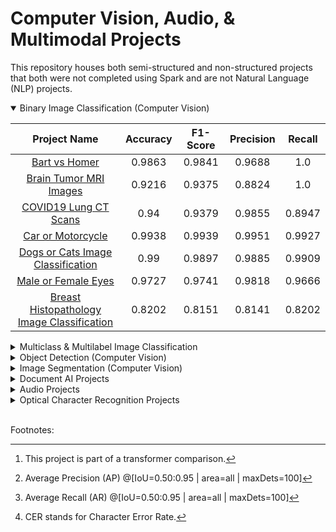 <h1>Computer Vision, Audio, & Multimodal Projects</h1>

This repository houses both semi-structured and non-structured projects that both were not completed using Spark and are not Natural Language (NLP) projects.

<details open>

<summary>Binary Image Classification (Computer Vision)</summary>


| Project Name | Accuracy | F1-Score | Precision | Recall |
| :----------: | :----------: | :----------: | :----------: | :----------: |
| [Bart vs Homer](https://github.com/DunnBC22/Vision_Audio_and_Multimodal_Projects/blob/main/Computer%20Vision/Image%20Classification/Binary%20Classification/Bart%20vs%20Homer/Bart_vs_Homer_Image_clf_ViT.ipynb) | 0.9863 | 0.9841 | 0.9688 | 1.0 |
| [Brain Tumor MRI Images](https://github.com/DunnBC22/Vision_Audio_and_Multimodal_Projects/blob/main/Computer%20Vision/Image%20Classification/Binary%20Classification/Brain%20Tumor%20MRI%20Images/brain_tumor_MRI_Images_ViT.ipynb) | 0.9216 | 0.9375 | 0.8824 | 1.0 |
| [COVID19 Lung CT Scans](https://github.com/DunnBC22/Vision_Audio_and_Multimodal_Projects/blob/main/Computer%20Vision/Image%20Classification/Binary%20Classification/COVID19%20Lung%20CT%20Scans/COVID19_Lung_CT_Scans_ViT.ipynb) | 0.94 | 0.9379 | 0.9855 | 0.8947 |
| [Car or Motorcycle](https://github.com/DunnBC22/Vision_Audio_and_Multimodal_Projects/blob/main/Computer%20Vision/Image%20Classification/Binary%20Classification/Car%20or%20Motorcycle/Car_or_Motorcycle_ViT.ipynb) | 0.9938 | 0.9939 | 0.9951 | 0.9927 |
| [Dogs or Cats Image Classification](https://github.com/DunnBC22/Vision_Audio_and_Multimodal_Projects/blob/main/Computer%20Vision/Image%20Classification/Binary%20Classification/Dogs%20or%20Cats%20Image%20Classification/Dog_v_Cat_ViT.ipynb) | 0.99 | 0.9897 | 0.9885 | 0.9909 |
| [Male or Female Eyes](https://github.com/DunnBC22/Vision_Audio_and_Multimodal_Projects/blob/main/Computer%20Vision/Image%20Classification/Binary%20Classification/Male%20or%20Female%20Eyes/are_they_male_or_female_eyes_ViT.ipynb) | 0.9727 | 0.9741 | 0.9818 | 0.9666 |
| [Breast Histopathology Image Classification](https://github.com/DunnBC22/Vision_Audio_and_Multimodal_Projects/blob/main/Computer%20Vision/Image%20Classification/Binary%20Classification/Breast%20Histopathology%20Images/Breast_Histopathology_Images_Using_ViT.ipynb) | 0.8202 | 0.8151 | 0.8141 | 0.8202 |

</details>

<details>

<summary>Multiclass & Multilabel Image Classification</summary>

<h4>
    Multiclass Image Classification
</h4>

| Project Name | Accuracy | Macro F1-Score | Macro Precision | Macro Recall | Best Algorithm |
| :----------: | :----------: | :----------: | :----------: | :----------: | :----------: |
| [Brain Tumors Image Classification[^1]](https://github.com/DunnBC22/Vision_Audio_and_Multimodal_Projects/tree/main/Computer%20Vision/Image%20Classification/Multiclass%20Classification/Brain%20Tumors%20Image%20Classification%20Comparison) | 0.8198 | 0.8054 | 0.8769 | 0.8149 |Vision Transformer (ViT) |
| [Diagnoses from Colonoscopy Images](https://github.com/DunnBC22/Vision_Audio_and_Multimodal_Projects/blob/main/Computer%20Vision/Image%20Classification/Multiclass%20Classification/Diagnoses%20from%20Colonoscopy%20Images/diagnosis_from_colonoscopy_image_ViT.ipynb) | 0.9375 | 0.9365 | 0.9455 | 0.9375 | - |
| [Human Activity Recognition](https://github.com/DunnBC22/Vision_Audio_and_Multimodal_Projects/blob/main/Computer%20Vision/Image%20Classification/Multiclass%20Classification/Human%20Activity%20Recognition/ViT-Human%20Action_Recogniton.ipynb) | 0.8381 | 0.8394 | 0.8424 | 0.839 | - |
| [Intel Image Classification](https://github.com/DunnBC22/Vision_Audio_and_Multimodal_Projects/blob/main/Computer%20Vision/Image%20Classification/Multiclass%20Classification/Intel%20Image%20Classification/Intel_ViT.ipynb) | 0.9487 | 0.9497 | 0.9496 | 0.95 | - |
| [Landscape Recognition](https://github.com/DunnBC22/Vision_Audio_and_Multimodal_Projects/blob/main/Computer%20Vision/Image%20Classification/Multiclass%20Classification/Landscape%20Recognition/Landscape_Recognition_ViT.ipynb) | 0.8687 | 0.8694 | 0.8714 | 0.8687 | - |
| [Lung & Colon Cancer](https://github.com/DunnBC22/Vision_Audio_and_Multimodal_Projects/blob/main/Computer%20Vision/Image%20Classification/Multiclass%20Classification/Lung%20%26%20Colon%20Cancer/Lung_and_colon_cancer_ViT.ipynb) | 0.9994 | 0.9994 | 0.9994 | 0.9994 | - |
| [Mango Leaf Disease Dataset](https://github.com/DunnBC22/Vision_Audio_and_Multimodal_Projects/blob/main/Computer%20Vision/Image%20Classification/Multiclass%20Classification/Mango%20Leaf%20Disease%20Dataset/Mango_Leaf_Disease_ViT.ipynb) | 1.0 | 1.0 | 1.0 | 1.0 | - |
| [Simpsons Family Images](https://github.com/DunnBC22/Vision_Audio_and_Multimodal_Projects/blob/main/Computer%20Vision/Image%20Classification/Multiclass%20Classification/Simpsons%20Family%20Images/Simpsons_family_with_hf_ViT.ipynb) | 0.953 | 0.9521 | 0.9601 | 0.9531 | - |
| [Vegetable Image Classification](https://github.com/DunnBC22/Vision_Audio_and_Multimodal_Projects/blob/main/Computer%20Vision/Image%20Classification/Multiclass%20Classification/Vegetable%20Image%20Classification/Vegetables_ViT.ipynb) | 1.0 | 1.0 | 1.0 | 1.0 | - |
| [Weather Images](https://github.com/DunnBC22/Vision_Audio_and_Multimodal_Projects/blob/main/Computer%20Vision/Image%20Classification/Multiclass%20Classification/Weather%20Images/Weather_Images_ViT.ipynb) | 0.934 | 0.9372 | 0.9398 | 0.9354 | - |
| [Hyper Kvasir Labeled Image Classification](https://github.com/DunnBC22/Vision_Audio_and_Multimodal_Projects/blob/main/Computer%20Vision/Image%20Classification/Multiclass%20Classification/Hyper%20Kvasir%20Labeled%20Images/Hyper_Kvasir_Labeled_Images_Using_ViT.ipynb) | 0.8756 | 0.5778 | 0.5823 | 0.5746 | - |

<h4>
    Multilabel Image Classification
</h4>

| Project Name | Subset Accuracy | F1 Score | ROC AUC |
| :----------: | :----------: | :----------: | :----------: |
| [Futurama - ML Image CLF](https://github.com/DunnBC22/Vision_Audio_and_Multimodal_Projects/blob/main/Computer%20Vision/Image%20Classification/Multilabel%20Classification/Futurama%20Screenshots/Futurama%20-%20ML%20Image%20CLF.ipynb) | 0.9672 | 0.9818 | 0.9842 |

</details>
<details>

<summary>Object Detection (Computer Vision)</summary>

| Project Name | Avg. Precision[^3] | Avg. Recall[^4] |
| :----------: | :----------: | :----------: |
| [License Plate Object Detection](https://github.com/DunnBC22/Vision_Audio_and_Multimodal_Projects/blob/main/Computer%20Vision/Object%20Detection/License%20Plate%20Object%20Detection/License%20Plate%20Object%20Detection.ipynb) | 0.513 | 0.617 |
| [Pedestrian Object Detection](https://github.com/DunnBC22/Vision_Audio_and_Multimodal_Projects/blob/main/Computer%20Vision/Object%20Detection/Pedestrian%20Object%20Detection/Pedestrian%20Detection-Object%20Detection%20-%205%20epochs.ipynb) | 0.560 | 0.745 |
| [ACL X-Rays](https://github.com/DunnBC22/Vision_Audio_and_Multimodal_Projects/tree/main/Computer%20Vision/Object%20Detection/ACL%20X-Rays) | 0.09 | 0.308 |
| [Abdomen MRIs](https://github.com/DunnBC22/Vision_Audio_and_Multimodal_Projects/blob/main/Computer%20Vision/Object%20Detection/Abdomen%20MRIs%20Object%20Detection/Abdomen_MRI_Object_Detection_YOLOS.ipynb) | 0.453 | 0.715 |
| [Axial MRIs](https://github.com/DunnBC22/Vision_Audio_and_Multimodal_Projects/blob/main/Computer%20Vision/Object%20Detection/Axial%20MRIs/Axial_MRIs_Object_Detection_YOLOS.ipynb) | 0.284 | 0.566 |
| [Blood Cell Object Detection](https://github.com/DunnBC22/Vision_Audio_and_Multimodal_Projects/blob/main/Computer%20Vision/Object%20Detection/Blood%20Cell%20Object%20Detection/Blood_Cell_Object_Detection_YOLOS.ipynb) | 0.344 | 0.448 |
| [Brain Tumors](https://github.com/DunnBC22/Vision_Audio_and_Multimodal_Projects/blob/main/Computer%20Vision/Object%20Detection/Brain%20Tumors/Brain_Tumor_m2pbp_Object_Detection_YOLOS.ipynb) | 0.185 | 0.407 |
| [Cell Tower Object Detection](https://github.com/DunnBC22/Vision_Audio_and_Multimodal_Projects/blob/main/Computer%20Vision/Object%20Detection/Cell%20Tower%20Object%20Detection/Cell%20Tower%20Detection%20YOLOS.ipynb) | 0.287 | 0.492 |
| [Stomata Cells](https://github.com/DunnBC22/Vision_Audio_and_Multimodal_Projects/blob/main/Computer%20Vision/Object%20Detection/Stomata%20Cells/Stomata_Cells_Object_Detection_YOLOS.ipynb) | 0.340 | 0.547 |
| [Excavator Object Detection](https://github.com/DunnBC22/Vision_Audio_and_Multimodal_Projects/blob/main/Computer%20Vision/Object%20Detection/Excavator%20Object%20Detection/Version%201%20(Better%20Results)/Excavator%20Detector%20-%20Object%20Detection.ipynb) | 0.386 | 0.748 |
| [Forklift Object Detection](https://github.com/DunnBC22/Vision_Audio_and_Multimodal_Projects/tree/main/Computer%20Vision/Object%20Detection/Forklift%20Object%20Detection) | 0.136 | 0.340 |
| [Hard Hat Object Detection](https://github.com/DunnBC22/Vision_Audio_and_Multimodal_Projects/blob/main/Computer%20Vision/Object%20Detection/Hard%20Hat%20Detection/Hard_Hat_Object_Detection_YOLOS.ipynb) | 0.346 | 0.558 |
| [Liver Disease Object Detection](https://github.com/DunnBC22/Vision_Audio_and_Multimodal_Projects/blob/main/Computer%20Vision/Object%20Detection/Liver%20Disease%20Object%20Detection/Liver_Disease_Detection_YOLOS.ipynb) | 0.254 | 0.552 |

* There are other Object Detection projects posted in the 'Trained, But Not To Standard' subdirectory. Basically, the code is completed, but due to constraints, it would take an unreasonably long time to train them. That said, the metrics are not the greatest for them.

</details>
<details>

<summary>Image Segmentation (Computer Vision)</summary>

| Project Name | Mean IoU | Mean Accuracy | Overall Accuracy | Use PEFT? |
| :----------: | :----------: | :----------: | :----------: | :----------: |
| [Carvana Image Modeling](https://github.com/DunnBC22/Vision_Audio_and_Multimodal_Projects/blob/main/Computer%20Vision/Image%20Segmentation/Carvana%20Image%20Masking/Carvana%20Image%20Masking%20-%20Image%20Segmentation%20with%20LoRA.ipynb) | 0.9917 | 0.9962 | 0.9972 | Yes |
| [Dominoes](https://github.com/DunnBC22/Vision_Audio_and_Multimodal_Projects/blob/main/Computer%20Vision/Image%20Segmentation/Dominoes/Fine-Tuning%20-%20Dominoes%20-%20Image%20Segmentation%20with%20LoRA.ipynb) | 0.9198 | 0.9515 | 0.9778 | Yes |
| [CMP Facade (V2)](https://github.com/DunnBC22/Vision_Audio_and_Multimodal_Projects/blob/main/Computer%20Vision/Image%20Segmentation/CMP%20Facade/Version%201%20(Better%20Results)/SegFormer%20-%20CMP%20Facade%20-%20Image%20Segmentation%20with%20LoRA%20V2.ipynb) | 0.3102 | 0.4144 | 0.6267 | Yes |

* There are other Image Segmentation projects posted in the 'Trained, But Not To Standard' subdirectory. Basically, the code is completed, but due to constraints, it would take an unreasonably long time to train them. That said, the metrics are not the greatest for them.

</details>

<details>

<summary>Document AI Projects</summary>

<h4>
    Multiclass Classification
</h4>

| Project Name | Accuracy | Macro F1 Score | Macro Precision | Macro Recall |
| :---: | :---: | :---: | :---: | :---: |
| [Document Classification - Desafio_1](https://github.com/DunnBC22/Vision_Audio_and_Multimodal_Projects/blob/main/Document%20AI/Multiclass%20Classification/Document%20Classification%20-%20Desafio%201/Document%20Classification%20-%20Desafio%201.ipynb) | 0.9865 | 0.9863 | 0.9870 | 0.9861 |
| [Document Classification RVL-CDIP](https://github.com/DunnBC22/Vision_Audio_and_Multimodal_Projects/blob/main/Document%20AI/Multiclass%20Classification/Document%20Classification%20-%20RVL-CDIP/Document%20Classification%20-%20RVL-CDIP.ipynb) | 0.9767 | 0.9154 | 0.9314 | 0.9019 |
| [Real World Documents Collections](https://github.com/DunnBC22/Vision_Audio_and_Multimodal_Projects/blob/main/Document%20AI/Multiclass%20Classification/Real%20World%20Documents%20Collections/Real%20World%20Documents%20Collections.ipynb) | 0.767 | 0.7704 | 0.7767 | 0.7707 |
| [Real World Documents Collections_v2](https://github.com/DunnBC22/Vision_Audio_and_Multimodal_Projects/blob/main/Document%20AI/Multiclass%20Classification/Real%20World%20Documents%20Collections/Real%20World%20Documents%20Collections_v2.ipynb) | 0.826 | 0.8242 | 0.8293 | 0.8237 |
| [Tobacco-Related Documents](https://github.com/DunnBC22/Vision_Audio_and_Multimodal_Projects/blob/main/Document%20AI/Multiclass%20Classification/Tobacco-Related%20Documents/Tobacco%20Dataset%20%26%20DiT%20Transformer%20Project.ipynb) | 0.7532 | 0.722 | - | - |
| [Tobacco-Related Documents_v2](https://github.com/DunnBC22/Vision_Audio_and_Multimodal_Projects/blob/main/Document%20AI/Multiclass%20Classification/Tobacco-Related%20Documents/Tobacco%20Dataset%20%26%20DiT%20Transformer%20Project_v2.ipynb) | 0.8666 | 0.8308 | - | - |
| [Tobacco-Related Documents_v3](https://github.com/DunnBC22/Vision_Audio_and_Multimodal_Projects/blob/main/Document%20AI/Multiclass%20Classification/Tobacco-Related%20Documents/Tobacco%20Dataset%20%26%20DiT%20Transformer%20Project_v3.ipynb) | 0.9419 | 0.9278 | - | - |

</details>

<details>

<summary>Audio Projects</summary>

| Project Name | Project Type |
| :---: | :---: |
| [Vinyl Scratched or Not](https://github.com/DunnBC22/Vision_Audio_and_Multimodal_Projects/blob/main/Audio-Projects/Classification/Vinyl%20Scratched%20or%20Not.ipynb) | Binary Audio Classification |
| [Audio-Drum Kit Sounds](https://github.com/DunnBC22/Vision_Audio_and_Multimodal_Projects/blob/main/Audio-Projects/Classification/Audio-Drum_Kit_Sounds.ipynb) | Multiclass Audio Classification |
| [Speech Emotion Detection](https://github.com/DunnBC22/Vision_Audio_and_Multimodal_Projects/blob/main/Audio-Projects/Emotion%20Detection/Speech%20Emotion%20Detection/Speech%20Emotion%20Recognition-wav2vec2-base.ipynb) | Emotion Detection |
| [Toronto Emotional Speech Set (TESS)](https://github.com/DunnBC22/Vision_Audio_and_Multimodal_Projects/blob/main/Audio-Projects/Emotion%20Detection/Toronto%20Emotional%20Speech%20Set%20(TESS)/Toronto%20Emotional%20Speech%20Set%20(TESS).ipynb) | Emotion Detection |
| [ASR Speech Recognition Dataset](https://github.com/DunnBC22/Vision_Audio_and_Multimodal_Projects/blob/main/Audio-Projects/Automatic%20Speech%20Recognition/Speech%20Recognition%20Dataset/ASR_Speech_Recognition_Dataset.ipynb) | Automatic Speech Recognition |
</details>

<details>

<summary>Optical Character Recognition Projects</summary>

| Project Name | CER[^2] |
| :---: | :---: |
| [20,000 Synthetic Samples Dataset](https://github.com/DunnBC22/Vision_Audio_and_Multimodal_Projects/tree/main/Optical%20Character%20Recognition%20(OCR)/20%2C000%20Synthetic%20Samples%20Dataset) | 0.0029 |
| [Captcha](https://github.com/DunnBC22/Vision_Audio_and_Multimodal_Projects/blob/main/Optical%20Character%20Recognition%20(OCR)/Captcha/OCR_captcha.ipynb) | 0.0075 |
| [Handwriting Recognition (v1)](https://github.com/DunnBC22/Vision_Audio_and_Multimodal_Projects/blob/main/Optical%20Character%20Recognition%20(OCR)/Handwriting%20Recognition/OCR_handwriting-recognition.ipynb) | 0.0533 |
| [Handwriting Recognition (v2)](https://github.com/DunnBC22/Vision_Audio_and_Multimodal_Projects/blob/main/Optical%20Character%20Recognition%20(OCR)/Handwriting%20Recognition/Handwriting%20Recognition_v2/Mini%20Handwriting%20OCR%20Project.ipynb) | 0.0360 |
| [OCR License Plate Text Recognition](https://github.com/DunnBC22/Vision_Audio_and_Multimodal_Projects/blob/main/Optical%20Character%20Recognition%20(OCR)/OCR%20License%20Plates/OCR_license_plate_text_recognition.ipynb) | 0.0368 |
| [Tesseract E13B](https://github.com/DunnBC22/Vision_Audio_and_Multimodal_Projects/blob/main/Optical%20Character%20Recognition%20(OCR)/Tesseract%20MICR%20(E15B%20Dataset)/TrOCR-e13b%20-%20tesseractMICR.ipynb) | 0.0036 |
| [Tesseract CMC7](https://github.com/DunnBC22/Vision_Audio_and_Multimodal_Projects/blob/main/Optical%20Character%20Recognition%20(OCR)/Tesseract%20MICR%20(CMC7%20Dataset)/TrOCR_cmc7_tesseractMICR.ipynb) | 0.0050 |

</details>

<br />

Footnotes:

[^1]: This project is part of a transformer comparison.

[^2]: CER stands for Character Error Rate.

[^3]: Average Precision (AP) @[IoU=0.50:0.95 | area=all | maxDets=100]

[^4]: Average Recall (AR) @[IoU=0.50:0.95 | area=all | maxDets=100]
